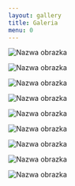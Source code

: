 ```yaml
---
layout: gallery
title: Galeria
menu: 0
---
```


<!--
Optymalna szerokość obrazka: 708px (mniejsze zostaną rozciągnięte, większe zmniejszone w razie potrzeby).

Aby uzyskać kwadraty oryginalne obrazki musza być kwadratowe
(ogólnie obrazki moga mieć dowolne ale takie same proporcje).

Zmień liczbę w polu menu z 0 na konkretną by pokazać galerię w menu.

Pamiętaj by zostawiać odstęp jednej linii pomiędzy kodem obrazków jak w przykładzie poniżej.

Dla lokalnych obrazków podaj względną ścieżkę, np:
![Nazwa obrazka](/images/examples/beach1.jpg)
 -->

![Nazwa obrazka](http://placekitten.com/g/330/330)

![Nazwa obrazka](http://placekitten.com/g/330/330)

![Nazwa obrazka](http://placekitten.com/g/330/330)

![Nazwa obrazka](http://placekitten.com/g/330/330)

![Nazwa obrazka](http://placekitten.com/g/330/330)

![Nazwa obrazka](http://placekitten.com/g/330/330)

![Nazwa obrazka](http://placekitten.com/g/330/330)

![Nazwa obrazka](http://placekitten.com/g/330/330)

![Nazwa obrazka](http://placekitten.com/g/330/330)

